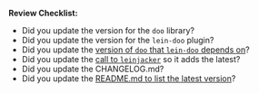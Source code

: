 
**Review Checklist:**

- Did you update the version for the `doo` library?
- Did you update the version for the `lein-doo` plugin?
- Did you update the [version of `doo` that `lein-doo` depends on](https://github.com/kirasystems/doo/blob/master/plugin/project.clj#L18)?
- Did you update the [call to `leinjacker`](https://github.com/kirasystems/doo/blob/master/plugin/src/leiningen/doo.clj#L206) so it adds the latest?
- Did you update the CHANGELOG.md?
- Did you update the [README.md to list the latest version](https://github.com/kirasystems/doo/blame/master/README.md#L9)?
